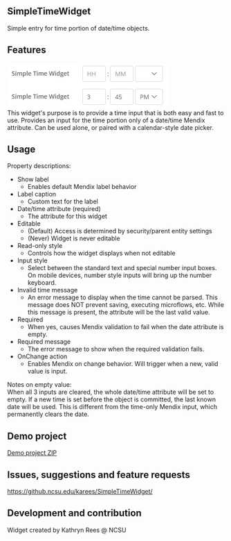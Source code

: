 ## SimpleTimeWidget
Simple entry for time portion of date/time objects.

## Features
![Sample screenshot](demo.png)  
This widget's purpose is to provide a time input that is both easy and fast to use. 
Provides an input for the time portion only of a date/time Mendix attribute. 
Can be used alone, or paired with a calendar-style date picker. 

## Usage
Property descriptions:  
* Show label
  * Enables default Mendix label behavior  
* Label caption
  * Custom text for the label  
* Date/time attribute (required)  
  * The attribute for this widget
* Editable
  * (Default) Access is determined by security/parent entity settings
  * (Never) Widget is never editable  
* Read-only style
  * Controls how the widget displays when not editable  
* Input style
  * Select between the standard text and special number input boxes.
    On mobile devices, number style inputs will bring up the number keyboard.  
* Invalid time message
  * An error message to display when the time cannot be parsed. 
    This message does NOT prevent saving, executing microflows, etc. 
    While this message is present, the attribute will be the last valid value.  
* Required
  * When yes, causes Mendix validation to fail when the date attribute is empty.  
* Required message
  * The error message to show when the required validation fails.  
* OnChange action
  * Enables Mendix on change behavior. Will trigger when a new, valid value is input.  

Notes on empty value:  
When all 3 inputs are cleared, the whole date/time attribute will be set to empty. 
If a new time is set before the object is committed, the last known date will be used. 
This is different from the time-only Mendix input, which permanently clears the date.  

## Demo project
[Demo project ZIP](https://github.ncsu.edu/karees/SimpleTimeWidget/blob/master/SimpleTimeWidget-Sample.zip)

## Issues, suggestions and feature requests
https://github.ncsu.edu/karees/SimpleTimeWidget/

## Development and contribution
Widget created by Kathryn Rees @ NCSU
